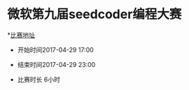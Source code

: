 # 微软第九届seedcoder编程大赛

*[比赛地址](https://www.luogu.org/contest/show?tid=1990)

* 开始时间2017-04-29 17:00

* 结束时间2017-04-29 23:00

* 比赛时长 6小时